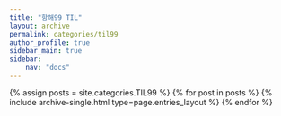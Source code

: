 ```yaml
---
title: "항해99 TIL"
layout: archive
permalink: categories/til99
author_profile: true
sidebar_main: true
sidebar:
    nav: "docs"
---
```


{% assign posts = site.categories.TIL99 %}
{% for post in posts %} {% include archive-single.html type=page.entries_layout %} {% endfor %}